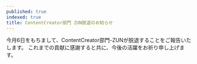 ```yaml
---
published: true
indexed: true
title: ContentCreator部門 ZUN脱退のお知らせ
---
```


<script>
	import Member from '$lib/components/news/util/Member.svelte';

	const MEMBERS = [{
		name: 'ZUN',
		socials: {
			twitter: 'OWzundamon',
			youtube: '@overwatch9753'
		}
	}];
</script>

今月6日をもちまして、ContentCreator部門-ZUNが脱退することをご報告いたします。
これまでの貢献に感謝すると共に、今後の活躍をお祈り申し上げます。

<Member members={MEMBERS} />
